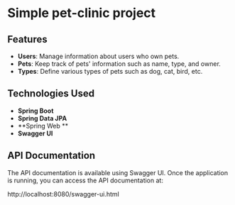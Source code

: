 # Simple pet-clinic project


## Features

- **Users**: Manage information about users who own pets.
- **Pets**: Keep track of pets' information such as name, type, and owner.
- **Types**: Define various types of pets such as dog, cat, bird, etc.

## Technologies Used

- **Spring Boot**
- **Spring Data JPA**
- **Spring Web **
- **Swagger UI**

## API Documentation

The API documentation is available using Swagger UI. Once the application is running, you can access the API documentation at:

http://localhost:8080/swagger-ui.html

